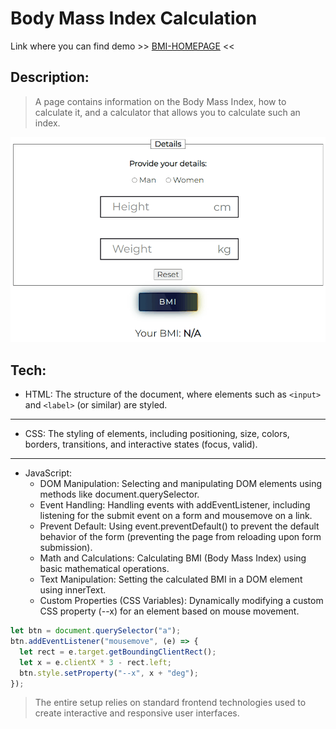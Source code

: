 # Body Mass Index Calculation

 Link where you can find demo >> [BMI-HOMEPAGE](https://tomaszbrylski.github.io/BMI/ "BMI Homepage") <<

 ## Description:
 > A page contains information on the Body Mass Index, how to calculate it, and a calculator that allows you to calculate such an index.

![Index](BMI.gif)

## Tech:

- HTML: The structure of the document, where elements such as `<input>` and `<label>` (or similar) are styled.
---
- CSS: The styling of elements, including positioning, size, colors, borders, transitions, and interactive states (focus, valid).
---
- JavaScript:
  - DOM Manipulation: Selecting and manipulating DOM elements using methods like document.querySelector.
  - Event Handling: Handling events with addEventListener, including listening for the submit event on a form and mousemove on a link.
  - Prevent Default: Using event.preventDefault() to prevent the default behavior of the form (preventing the page from reloading upon form submission).
  - Math and Calculations: Calculating BMI (Body Mass Index) using basic mathematical operations.
  - Text Manipulation: Setting the calculated BMI in a DOM element using innerText.
  - Custom Properties (CSS Variables): Dynamically modifying a custom CSS property (--x) for an element based on mouse movement.

```javascript
let btn = document.querySelector("a");
btn.addEventListener("mousemove", (e) => {
  let rect = e.target.getBoundingClientRect();
  let x = e.clientX * 3 - rect.left;
  btn.style.setProperty("--x", x + "deg");
});
```

>The entire setup relies on standard frontend technologies used to create interactive and responsive user interfaces.

